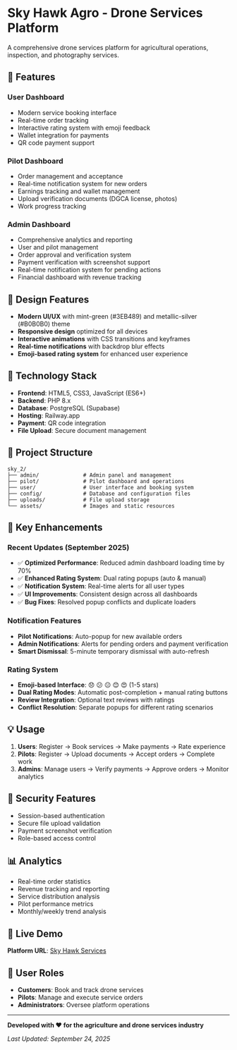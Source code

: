 # Sky Hawk Agro - Drone Services Platform

A comprehensive drone services platform for agricultural operations, inspection, and photography services.

## 🚁 Features

### **User Dashboard**
- Modern service booking interface
- Real-time order tracking
- Interactive rating system with emoji feedback
- Wallet integration for payments
- QR code payment support

### **Pilot Dashboard**
- Order management and acceptance
- Real-time notification system for new orders
- Earnings tracking and wallet management
- Upload verification documents (DGCA license, photos)
- Work progress tracking

### **Admin Dashboard**
- Comprehensive analytics and reporting
- User and pilot management
- Order approval and verification system
- Payment verification with screenshot support
- Real-time notification system for pending actions
- Financial dashboard with revenue tracking

## 🎨 Design Features

- **Modern UI/UX** with mint-green (#3EB489) and metallic-silver (#B0B0B0) theme
- **Responsive design** optimized for all devices
- **Interactive animations** with CSS transitions and keyframes
- **Real-time notifications** with backdrop blur effects
- **Emoji-based rating system** for enhanced user experience

## 🔧 Technology Stack

- **Frontend**: HTML5, CSS3, JavaScript (ES6+)
- **Backend**: PHP 8.x
- **Database**: PostgreSQL (Supabase)
- **Hosting**: Railway.app
- **Payment**: QR code integration
- **File Upload**: Secure document management

## 📁 Project Structure

```
sky_2/
├── admin/              # Admin panel and management
├── pilot/              # Pilot dashboard and operations
├── user/               # User interface and booking system
├── config/             # Database and configuration files
├── uploads/            # File upload storage
└── assets/             # Images and static resources
```

## 🚀 Key Enhancements

### **Recent Updates (September 2025)**
- ✅ **Optimized Performance**: Reduced admin dashboard loading time by 70%
- ✅ **Enhanced Rating System**: Dual rating popups (auto & manual)
- ✅ **Notification System**: Real-time alerts for all user types
- ✅ **UI Improvements**: Consistent design across all dashboards
- ✅ **Bug Fixes**: Resolved popup conflicts and duplicate loaders

### **Notification Features**
- **Pilot Notifications**: Auto-popup for new available orders
- **Admin Notifications**: Alerts for pending orders and payment verification
- **Smart Dismissal**: 5-minute temporary dismissal with auto-refresh

### **Rating System**
- **Emoji-based Interface**: 😞 😕 😐 😊 😍 (1-5 stars)
- **Dual Rating Modes**: Automatic post-completion + manual rating buttons
- **Review Integration**: Optional text reviews with ratings
- **Conflict Resolution**: Separate popups for different rating scenarios

## 💡 Usage

1. **Users**: Register → Book services → Make payments → Rate experience
2. **Pilots**: Register → Upload documents → Accept orders → Complete work
3. **Admins**: Manage users → Verify payments → Approve orders → Monitor analytics

## 🔐 Security Features

- Session-based authentication
- Secure file upload validation
- Payment screenshot verification
- Role-based access control

## 📊 Analytics

- Real-time order statistics
- Revenue tracking and reporting
- Service distribution analysis
- Pilot performance metrics
- Monthly/weekly trend analysis

## 🌟 Live Demo

**Platform URL**: [Sky Hawk Services](https://skyhawkservices.in/)

## 👥 User Roles

- **Customers**: Book and track drone services
- **Pilots**: Manage and execute service orders
- **Administrators**: Oversee platform operations

---

**Developed with ❤️ for the agriculture and drone services industry**

*Last Updated: September 24, 2025*